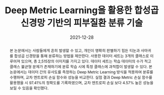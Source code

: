 ---
title: "Deep Metric Learning을 활용한 합성곱 신경망 기반의 피부질환 분류 기술"
collection: publications
permalink: /publication/2021-dj1
date: 2021-12-28
venue: '스마트미디어 저널'
paperurl: '/files/pdf/research/DJ1_Deep Metric Learning.pdf'
pubtype: 'domestic_journal'
# just display our icon symbols
link: 'https://www.kci.go.kr/kciportal/ci/sereArticleSearch/ciSereArtiView.kci?sereArticleSearchBean.artiId=ART002800190'
#code: 'https://github.com/FIVEYOUNGWOO/USRP-Relay-Network-Testbed'
#github: 'https://github.com/FIVEYOUNGWOO/USRP-Relay-Network-Testbed'
citation: '김강민, 김판구, 전찬준. 2021. &quot;Deep Metric Learning을 활용한 합성곱 신경망 기반의 피부질환 분류 기술.&quot; <i>스마트미디어 저널</i>, vol. 10, no. 4, 2021.12.28.'
excerpt_separator: ""
abstract: "본 논문에서는 사람들에게 흔히 발생할 수 있고, 개인이 명확히 판별하기 힘든 티눈과 사마귀를 합성곱 신경망을 통해 분류하는 방법을 제안한다. 사용한 데이터 세트는 3개의 클래스로 이루어져 있으며, 총 2,515장의 이미지를 가지고 있다. 데이터 세트는 학습 데이터의 수가 적고 클래스 불균형 문제가 존재하기에 분류 학습 시에 특정 클래스에 과적합이 발생할 수 있다. 본 논문에서는 데이터 간의 유사도를 측정하는 Deep Metric Learning 방식을 적용하여 분류를 수행하며, 교차 엔트로피 손실 함수와 성능을 비교한다. 실험 결과 Deep Metric 손실 함수를 활용했을 시 97.41%의 정확도를 기록하였으며, 교차 엔트로피 손실 보다 4.57% 높은 성능을 보일 수 있음을 확인했다."
---